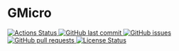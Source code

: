 # GMicro
  <a href="https://github.com/superdecimal/gmicro/actions">
    <img src="https://github.com/superdecimal/gmicro/workflows/CI/badge.svg?style=flat" alt="Actions Status">
  </a>
  <a href="https://github.com/superdecimal/gmicro/commits/master">
    <img src="https://img.shields.io/github/last-commit/superdecimal/gmicro.svg?style=flat&logo=github&logoColor=white"
alt="GitHub last commit">
  </a>
  <a href="https://github.com/superdecimal/gmicro/issues">
    <img src="https://img.shields.io/github/issues-raw/superdecimal/gmicro.svg?style=flat&logo=github&logoColor=white"
alt="GitHub issues">
  </a>
  <a href="https://github.com/superdecimal/gmicro/pulls">
    <img src="https://img.shields.io/github/issues-pr-raw/superdecimal/gmicro.svg?style=flat&logo=github&logoColor=white" alt="GitHub pull requests">
  </a>
  <a href="https://github.com/superdecimal/gmicro/blob/master/LICENSE">
    <img src="https://img.shields.io/github/license/superdecimal/gmicro.svg?style=flat" alt="License Status">
  </a>